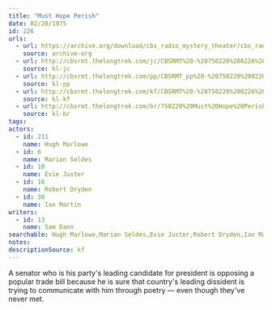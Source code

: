 ```yaml
---
title: "Must Hope Perish"
date: 02/20/1975
id: 226
urls: 
  - url: https://archive.org/download/cbs_radio_mystery_theater/cbs_radio_mystery_theater-0201-0250.zip/cbs_radio_mystery_theater-0201-0250%2Fcbsrmt_0226_must_hope_perish.mp3
    source: archive-org
  - url: http://cbsrmt.thelongtrek.com/jc/CBSRMT%20-%20750220%200226%20Must%20Hope%20Perish%20vbr%20fb_jc.mp3
    source: kl-jc
  - url: http://cbsrmt.thelongtrek.com/pp/CBSRMT_pp%20-%20750220%200226%20Must%20Hope%20Perish.mp3
    source: kl-pp
  - url: http://cbsrmt.thelongtrek.com/kf/CBSRMT%20-%20750220%200226%20Must%20Hope%20Perish_kf.mp3
    source: kl-kf
  - url: http://cbsrmt.thelongtrek.com/br/750220%20Must%20Hope%20Perish%20-%20WOR.mp3
    source: kl-br
tags: 
actors:  
  - id: 211
    name: Hugh Marlowe  
  - id: 6
    name: Marian Seldes  
  - id: 10
    name: Evie Juster  
  - id: 16
    name: Robert Dryden  
  - id: 38
    name: Ian Martin
writers:  
  - id: 13
    name: Sam Dann
searchable: Hugh Marlowe,Marian Seldes,Evie Juster,Robert Dryden,Ian Martin Sam Dann
notes: 
descriptionSource: kf
---
```

A senator who is his party's leading candidate for president is opposing a popular trade bill because he is sure that country's leading dissident is trying to communicate with him through poetry — even though they've never met.